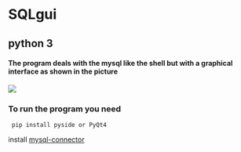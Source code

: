 # SQLgui
## python 3

#### The program deals with the mysql like the shell but with a graphical interface as shown in the picture

![](https://i.imgur.com/f7mZrwz.png)

### To run the program you need

``` 
 pip install pyside or PyQt4
```

install [mysql-connector](https://dev.mysql.com/downloads/connector/python/)


